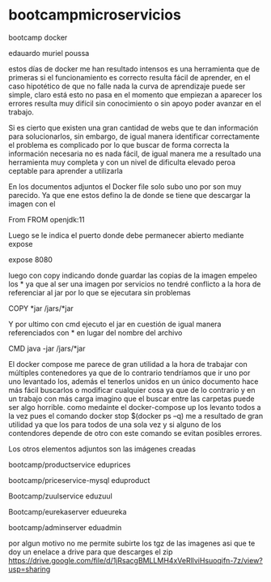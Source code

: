 # bootcampmicroservicios
bootcamp docker

edauardo muriel poussa

estos días de docker me han resultado intensos es una herramienta que de primeras si el funcionamiento es correcto resulta fácil de aprender, en el caso hipotético de que no falle nada la curva de aprendizaje puede ser simple, claro está esto no pasa en el momento que empiezan a aparecer los errores resulta muy difícil sin conocimiento o sin apoyo poder avanzar en el trabajo. 

Si es cierto que existen una gran cantidad de webs que te dan información para solucionarlos, sin embargo, de igual manera identificar correctamente el problema es complicado por lo que buscar de forma correcta la información necesaria no es nada fácil, de igual manera me a resultado una herramienta muy completa y con un nivel de dificulta elevado peroa ceptable para aprender a utilizarla  

En los documentos adjuntos el Docker file solo subo uno por son muy parecido. Ya que ene estos defino la de donde se tiene que descargar la imagen con el  

From FROM openjdk:11 

Luego se le indica el puerto donde debe permanecer abierto mediante expose  

expose 8080 

 

luego con copy indicando donde guardar las copias de la imagen empeleo los * ya que al ser una imagen por servicios no tendré conflicto a la hora de referenciar al jar por lo que se ejecutara sin problemas 

 COPY *jar /jars/*jar 

Y por ultimo con cmd ejecuto el jar en cuestión de igual manera referenciados con * en lugar del nombre del archivo  

CMD java -jar /jars/*jar 

El docker compose me parece de gran utilidad a la hora de trabajar con múltiples contenedores ya que de lo contrario tendríamos que ir uno por uno levantado los, además el tenerlos unidos en un único documento hace más fácil buscarlos o modificar cualquier cosa ya que de lo contrario y en un trabajo con más carga imagino que el buscar entre las carpetas puede ser algo horrible.  como medainte el docker-compose up los levanto todos a la vez pues el comando docker stop $(docker ps –q) me a resultado de gran utilidad ya que los para todos de una sola vez y si alguno de los contendores depende de otro con este comando se evitan posibles errores. 

Los otros elementos adjuntos son las imágenes creadas 

bootcamp/productservice       eduprices 

bootcamp/priceservice-mysql      eduproduct 

Bootcamp/zuulservice         eduzuul 

Bootcamp/eurekaserver     edueureka 

bootcamp/adminserver        eduadmin 

por algun motivo no me permite subirte los tgz de las imagenes asi que te doy un enelace a drive para que descarges el zip
https://drive.google.com/file/d/1jRsacgBMLLMH4xVeRllviHsuoqifn-7z/view?usp=sharing
